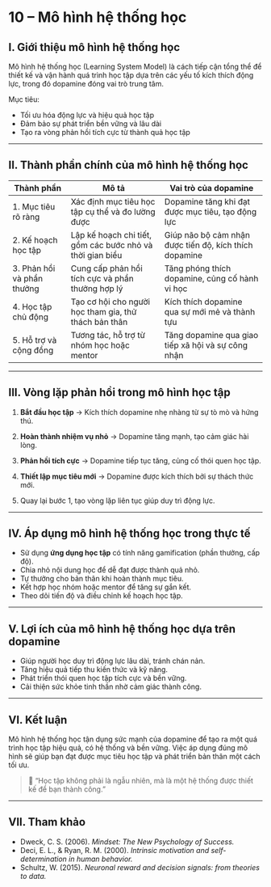 # 10 – Mô hình hệ thống học

## I. Giới thiệu mô hình hệ thống học

Mô hình hệ thống học (Learning System Model) là cách tiếp cận tổng thể để thiết kế và vận hành quá trình học tập dựa trên các yếu tố kích thích động lực, trong đó dopamine đóng vai trò trung tâm.

Mục tiêu:

- Tối ưu hóa động lực và hiệu quả học tập
- Đảm bảo sự phát triển bền vững và lâu dài
- Tạo ra vòng phản hồi tích cực từ thành quả học tập

---

## II. Thành phần chính của mô hình hệ thống học

| Thành phần | Mô tả | Vai trò của dopamine |
|------------|-------|---------------------|
| 1. Mục tiêu rõ ràng | Xác định mục tiêu học tập cụ thể và đo lường được | Dopamine tăng khi đạt được mục tiêu, tạo động lực |
| 2. Kế hoạch học tập | Lập kế hoạch chi tiết, gồm các bước nhỏ và thời gian biểu | Giúp não bộ cảm nhận được tiến độ, kích thích dopamine |
| 3. Phản hồi và phần thưởng | Cung cấp phản hồi tích cực và phần thưởng hợp lý | Tăng phóng thích dopamine, củng cố hành vi học |
| 4. Học tập chủ động | Tạo cơ hội cho người học tham gia, thử thách bản thân | Kích thích dopamine qua sự mới mẻ và thành tựu |
| 5. Hỗ trợ và cộng đồng | Tương tác, hỗ trợ từ nhóm học hoặc mentor | Tăng dopamine qua giao tiếp xã hội và sự công nhận |

---

## III. Vòng lặp phản hồi trong mô hình học tập

1. **Bắt đầu học tập** → Kích thích dopamine nhẹ nhàng từ sự tò mò và hứng thú.

2. **Hoàn thành nhiệm vụ nhỏ** → Dopamine tăng mạnh, tạo cảm giác hài lòng.

3. **Phản hồi tích cực** → Dopamine tiếp tục tăng, củng cố thói quen học tập.

4. **Thiết lập mục tiêu mới** → Dopamine được kích thích bởi sự thách thức mới.

5. Quay lại bước 1, tạo vòng lặp liên tục giúp duy trì động lực.

---

## IV. Áp dụng mô hình hệ thống học trong thực tế

- Sử dụng **ứng dụng học tập** có tính năng gamification (phần thưởng, cấp độ).
- Chia nhỏ nội dung học để dễ đạt được thành quả nhỏ.
- Tự thưởng cho bản thân khi hoàn thành mục tiêu.
- Kết hợp học nhóm hoặc mentor để tăng sự gắn kết.
- Theo dõi tiến độ và điều chỉnh kế hoạch học tập.

---

## V. Lợi ích của mô hình hệ thống học dựa trên dopamine

- Giúp người học duy trì động lực lâu dài, tránh chán nản.
- Tăng hiệu quả tiếp thu kiến thức và kỹ năng.
- Phát triển thói quen học tập tích cực và bền vững.
- Cải thiện sức khỏe tinh thần nhờ cảm giác thành công.

---

## VI. Kết luận

Mô hình hệ thống học tận dụng sức mạnh của dopamine để tạo ra một quá trình học tập hiệu quả, có hệ thống và bền vững. Việc áp dụng đúng mô hình sẽ giúp bạn đạt được mục tiêu học tập và phát triển bản thân một cách tối ưu.

> 🎯 “Học tập không phải là ngẫu nhiên, mà là một hệ thống được thiết kế để bạn thành công.”

---

## VII. Tham khảo

- Dweck, C. S. (2006). *Mindset: The New Psychology of Success.*
- Deci, E. L., & Ryan, R. M. (2000). *Intrinsic motivation and self-determination in human behavior.*
- Schultz, W. (2015). *Neuronal reward and decision signals: from theories to data.*
